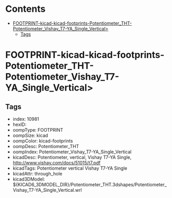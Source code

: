 



Contents
========

* [FOOTPRINT-kicad-kicad-footprints-Potentiometer_THT-Potentiometer_Vishay_T7-YA_Single_Vertical>](#footprint-kicad-kicad-footprints-potentiometer_tht-potentiometer_vishay_t7-ya_single_vertical)
	* [Tags](#tags)

# FOOTPRINT-kicad-kicad-footprints-Potentiometer_THT-Potentiometer_Vishay_T7-YA_Single_Vertical>

## Tags

- index: 10981
- hexID: 
- oompType: FOOTPRINT
- oompSize: kicad
- oompColor: kicad-footprints
- oompDesc: Potentiometer_THT
- oompIndex: Potentiometer_Vishay_T7-YA_Single_Vertical
- kicadDesc: Potentiometer, vertical, Vishay T7-YA Single, http://www.vishay.com/docs/51015/t7.pdf
- kicadTags: Potentiometer vertical Vishay T7-YA Single
- kicadAttr: through_hole
- kicad3DModel: ${KICAD6_3DMODEL_DIR}/Potentiometer_THT.3dshapes/Potentiometer_Vishay_T7-YA_Single_Vertical.wrl
